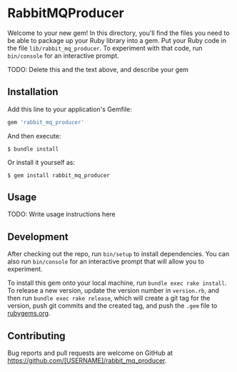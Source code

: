 # RabbitMQProducer

Welcome to your new gem! In this directory, you'll find the files you need to be able to package up your Ruby library into a gem. Put your Ruby code in the file `lib/rabbit_mq_producer`. To experiment with that code, run `bin/console` for an interactive prompt.

TODO: Delete this and the text above, and describe your gem

## Installation

Add this line to your application's Gemfile:

```ruby
gem 'rabbit_mq_producer'
```

And then execute:

    $ bundle install

Or install it yourself as:

    $ gem install rabbit_mq_producer

## Usage

TODO: Write usage instructions here

## Development

After checking out the repo, run `bin/setup` to install dependencies. You can also run `bin/console` for an interactive prompt that will allow you to experiment.

To install this gem onto your local machine, run `bundle exec rake install`. To release a new version, update the version number in `version.rb`, and then run `bundle exec rake release`, which will create a git tag for the version, push git commits and the created tag, and push the `.gem` file to [rubygems.org](https://rubygems.org).

## Contributing

Bug reports and pull requests are welcome on GitHub at https://github.com/[USERNAME]/rabbit_mq_producer.
